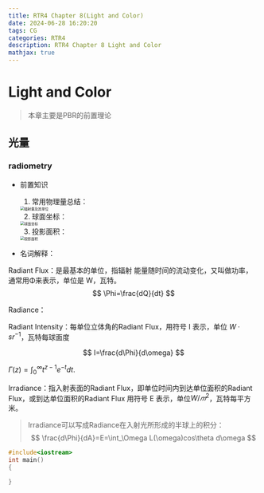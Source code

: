 ```yaml
---
title: RTR4 Chapter 8(Light and Color)
date: 2024-06-28 16:20:20
tags: CG
categories: RTR4
description: RTR4 Chapter 8 Light and Color
mathjax: true
---
```

# Light and Color

> 本章主要是PBR的前置理论

## 光量

### radiometry

- 前置知识
  1. 常用物理量总结：
  <img src="/blog/img/RTR4/c8/202306131534243.png" alt="辐射量及其单位" style="zoom:50%;" />

  2. 球面坐标：
  <img src="/blog/img/RTR4/c8/20240320122411.png" alt="球面坐标" style="zoom:50%;" />

  3. 投影面积：
  <img src="/blog/img/RTR4/c8/20240320122536.png" alt="投影面积" style="zoom:50%;" />


- 名词解释：
  
Radiant Flux：是最基本的单位，指辐射
能量随时间的流动变化，又叫做功率，通常用Φ来表示，单位是 W，瓦特。
$$
\Phi=\frac{dQ}{dt}
$$

Radiance：

Radiant Intensity：每单位立体角的Radiant Flux，用符号 I 表示，单位 $W·sr^{-1}$，瓦特每球面度

$$
I=\frac{d\Phi}{d\omega}
$$ 

$\Gamma(z)=\int_0^\infty t^{z-1}e^{-t}dt.$


Irradiance：指入射表面的Radiant Flux，即单位时间内到达单位面积的Radiant Flux，或到达单位面积的Radiant Flux
用符号 E 表示，单位$W/𝑚^2$，瓦特每平方米。

> Irradiance可以写成Radiance在入射光所形成的半球上的积分：
$$
\frac{d\Phi}{dA}=E=\int_\Omega L(\omega)cos\theta d\omega
$$

```C++
#include<iostream>
int main()
{

}
```